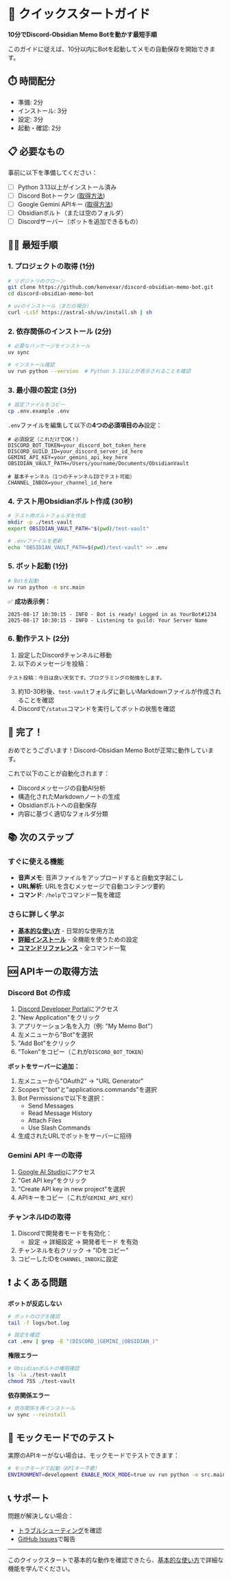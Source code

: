 # 🚀 クイックスタートガイド

**10分でDiscord-Obsidian Memo Botを動かす最短手順**

このガイドに従えば、10分以内にBotを起動してメモの自動保存を開始できます。

## ⏱️ 時間配分
- 準備: 2分
- インストール: 3分
- 設定: 3分
- 起動・確認: 2分

## 📋 必要なもの

事前に以下を準備してください：

- [ ] Python 3.13以上がインストール済み
- [ ] Discord Botトークン ([取得方法](#discord-bot-の作成))
- [ ] Google Gemini APIキー ([取得方法](#gemini-api-キーの取得))
- [ ] Obsidianボルト（または空のフォルダ）
- [ ] Discordサーバー（ボットを追加できるもの）

## 🏃‍♂️ 最短手順

### 1. プロジェクトの取得 (1分)

```bash
# リポジトリのクローン
git clone https://github.com/kenvexar/discord-obsidian-memo-bot.git
cd discord-obsidian-memo-bot

# uvのインストール（まだの場合）
curl -LsSf https://astral-sh/uv/install.sh | sh
```

### 2. 依存関係のインストール (2分)

```bash
# 必要なパッケージをインストール
uv sync

# インストール確認
uv run python --version  # Python 3.13以上が表示されることを確認
```

### 3. 最小限の設定 (3分)

```bash
# 設定ファイルをコピー
cp .env.example .env
```

`.env`ファイルを編集して以下の**4つの必須項目のみ**設定：

```env
# 必須設定（これだけでOK！）
DISCORD_BOT_TOKEN=your_discord_bot_token_here
DISCORD_GUILD_ID=your_discord_server_id_here
GEMINI_API_KEY=your_gemini_api_key_here
OBSIDIAN_VAULT_PATH=/Users/yourname/Documents/ObsidianVault

# 基本チャンネル（1つのチャンネルIDでテスト可能）
CHANNEL_INBOX=your_channel_id_here
```

### 4. テスト用Obsidianボルト作成 (30秒)

```bash
# テスト用ボルトフォルダを作成
mkdir -p ./test-vault
export OBSIDIAN_VAULT_PATH="$(pwd)/test-vault"

# .envファイルを更新
echo "OBSIDIAN_VAULT_PATH=$(pwd)/test-vault" >> .env
```

### 5. ボット起動 (1分)

```bash
# Botを起動
uv run python -m src.main
```

✅ **成功表示例：**
```
2025-08-17 10:30:15 - INFO - Bot is ready! Logged in as YourBot#1234
2025-08-17 10:30:15 - INFO - Listening to guild: Your Server Name
```

### 6. 動作テスト (2分)

1. 設定したDiscordチャンネルに移動
2. 以下のメッセージを投稿：

```
テスト投稿：今日は良い天気です。プログラミングの勉強をします。
```

3. 約10-30秒後、`test-vault`フォルダに新しいMarkdownファイルが作成されることを確認
4. Discordで`/status`コマンドを実行してボットの状態を確認

## 🎉 完了！

おめでとうございます！Discord-Obsidian Memo Botが正常に動作しています。

これで以下のことが自動化されます：
- Discordメッセージの自動AI分析
- 構造化されたMarkdownノートの生成
- Obsidianボルトへの自動保存
- 内容に基づく適切なフォルダ分類

## 📚 次のステップ

### すぐに使える機能
- **音声メモ**: 音声ファイルをアップロードすると自動文字起こし
- **URL解析**: URLを含むメッセージで自動コンテンツ要約
- **コマンド**: `/help`でコマンド一覧を確認

### さらに詳しく学ぶ
- **[基本的な使い方](basic-usage.md)** - 日常的な使用方法
- **[詳細インストール](installation.md)** - 全機能を使うための設定
- **[コマンドリファレンス](commands-reference.md)** - 全コマンド一覧

## 🆘 APIキーの取得方法

### Discord Bot の作成

1. [Discord Developer Portal](https://discord.com/developers/applications)にアクセス
2. "New Application"をクリック
3. アプリケーション名を入力（例: "My Memo Bot"）
4. 左メニューから"Bot"を選択
5. "Add Bot"をクリック
6. "Token"をコピー（これが`DISCORD_BOT_TOKEN`）

**ボットをサーバーに追加：**
1. 左メニューから"OAuth2" → "URL Generator"
2. Scopesで"bot"と"applications.commands"を選択
3. Bot Permissionsで以下を選択：
   - Send Messages
   - Read Message History
   - Attach Files
   - Use Slash Commands
4. 生成されたURLでボットをサーバーに招待

### Gemini API キーの取得

1. [Google AI Studio](https://aistudio.google.com/)にアクセス
2. "Get API key"をクリック
3. "Create API key in new project"を選択
4. APIキーをコピー（これが`GEMINI_API_KEY`）

### チャンネルIDの取得

1. Discordで開発者モードを有効化：
   - 設定 → 詳細設定 → 開発者モード を有効
2. チャンネルを右クリック → "IDをコピー"
3. コピーしたIDを`CHANNEL_INBOX`に設定

## ❗ よくある問題

**ボットが反応しない**
```bash
# ボットのログを確認
tail -f logs/bot.log

# 設定を確認
cat .env | grep -E "(DISCORD_|GEMINI_|OBSIDIAN_)"
```

**権限エラー**
```bash
# Obsidianボルトの権限確認
ls -la ./test-vault
chmod 755 ./test-vault
```

**依存関係エラー**
```bash
# 依存関係を再インストール
uv sync --reinstall
```

## 🔧 モックモードでのテスト

実際のAPIキーがない場合は、モックモードでテストできます：

```bash
# モックモードで起動（APIキー不要）
ENVIRONMENT=development ENABLE_MOCK_MODE=true uv run python -m src.main
```

## 📞 サポート

問題が解決しない場合：
- [トラブルシューティング](../operations/troubleshooting.md)を確認
- [GitHub Issues](https://github.com/kenvexar/discord-obsidian-memo-bot/issues)で報告

---

このクイックスタートで基本的な動作を確認できたら、[基本的な使い方](basic-usage.md)で詳細な機能を学んでください。
